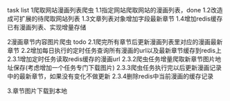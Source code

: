 task list
1爬取网站漫画列表爬虫
1.1指定网站爬取网站的漫画列表，done
1.2改造成可扩展的待爬取网站列表 
1.3文章列表对象增加字段最新章节
1.4增加redis缓存已有漫画列表、实现增量存储


2漫画章节内容图片爬虫 todo
2.1爬完所有章节后更新漫画列表里对应的漫画最新章节
2.2增加每日执行的定时任务查询所有漫画的url以及最新章节缓存到redis上
2.3.1增加定时任务读取redis缓存的漫画url
2.3.2爬虫任务增量爬取新章节图片地址保存(考虑增加一个任务专门下载图片)
2.3.3爬虫任务执行完以后更新漫画记录中的最新章节，如果没有变化不做更新
2.3.4删除redis中当前漫画的缓存记录


3.章节图片下载到本地
